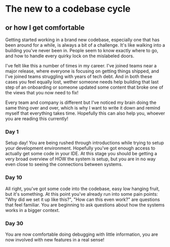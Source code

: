 # The new to a codebase cycle
## or how I get comfortable

Getting started working in a brand new codebase, especially one that has been around for a while, is always a bit of a challenge. It's like walking into a building you've never been in. People seem to know exactly where to go, and how to handle every quirky lock on the mislabeled doors. 

I've felt like this a number of times in my career. I've joined teams near a major release, where everyone is focusing on getting things shipped, and I've joined teams struggling with years of tech debt. And in both these cases you feel equally lost, wether someone needs help building that last step of an onboarding or someone updated some content that broke one of the views that you now need to fix! 

Every team and company is different but I've noticed my brain doing the same thing over and over, which is why I want to write it down and remind myself that everything takes time. Hopefully this can also help you, whoever you are reading this currently!

### Day 1
Setup day! You are being rushed through introductions while trying to setup your development environment. Hopefully you've got enough access to actually get some code in your IDE. At this stage you should be getting a very broad overview of HOW the system is setup, but you are in no way even close to seeing the connections between systems. 

### Day 10
All right, you've got some code into the codebase, easy low hanging fruit, but it's something. At this point you've already run into some pain points: "Why did we set it up like this?", "How can this even work?" are questions that feel familiar. You are beginning to ask questions about how the systems works in a bigger context. 

### Day 30

You are now comfortable doing debugging with little information, you are now involved with new features in a real sense! 